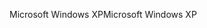 <span data-ttu-id="5e6fd-101">Microsoft Windows XP</span><span class="sxs-lookup"><span data-stu-id="5e6fd-101">Microsoft Windows XP</span></span>